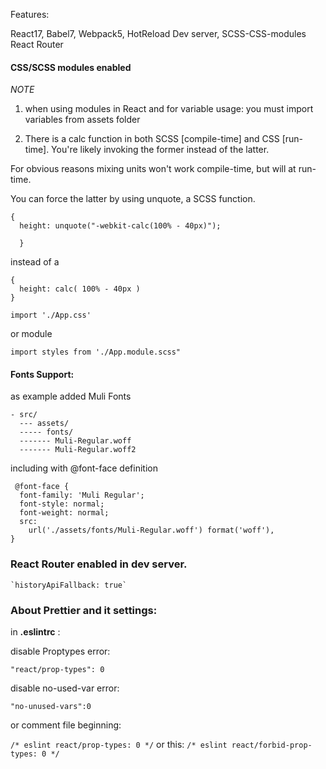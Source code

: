 Features:

React17, Babel7, Webpack5, HotReload Dev server, SCSS-CSS-modules React Router

#### CSS/SCSS modules enabled

_NOTE_

1. when using modules in React and for variable usage: you must import variables from assets folder

2. There is a calc function in both SCSS [compile-time] and CSS [run-time]. You're likely invoking the former instead of the latter.

For obvious reasons mixing units won't work compile-time, but will at run-time.

You can force the latter by using unquote, a SCSS function.

```
{
  height: unquote("-webkit-calc(100% - 40px)");

  }

```

instead of a

```
{
  height: calc( 100% - 40px )
}
```

`import './App.css'`

or module

`import styles from './App.module.scss"`

#### Fonts Support:

as example added Muli Fonts

```
- src/
  --- assets/
  ----- fonts/
  ------- Muli-Regular.woff
  ------- Muli-Regular.woff2

```

including with @font-face definition

```
 @font-face {
  font-family: 'Muli Regular';
  font-style: normal;
  font-weight: normal;
  src:
    url('./assets/fonts/Muli-Regular.woff') format('woff'),
}
```

### React Router enabled in dev server.

    `historyApiFallback: true`

### About Prettier and it settings:

in **.eslintrc** :

disable Proptypes error:

`"react/prop-types": 0`

disable no-used-var error:

`"no-unused-vars":0`

or comment file beginning:

`/* eslint react/prop-types: 0 */`
or this:
`/* eslint react/forbid-prop-types: 0 */`
